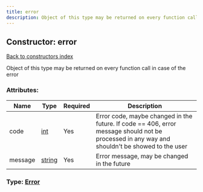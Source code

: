 ```yaml
---
title: error
description: Object of this type may be returned on every function call in case of the error
---
```

## Constructor: error  
[Back to constructors index](index.md)



Object of this type may be returned on every function call in case of the error

### Attributes:

| Name     |    Type       | Required | Description |
|----------|---------------|----------|-------------|
|code|[int](../types/int.md) | Yes|Error code, maybe changed in the future. If code == 406, error message should not be processed in any way and shouldn't be showed to the user|
|message|[string](../types/string.md) | Yes|Error message, may be changed in the future|



### Type: [Error](../types/Error.md)


